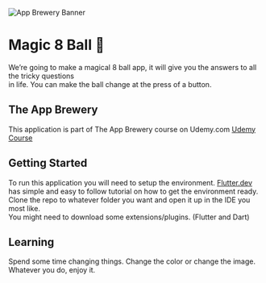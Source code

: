 ![App Brewery Banner](https://github.com/londonappbrewery/Images/blob/master/AppBreweryBanner.png)


# Magic 8 Ball 🎱

We’re going to make a magical 8 ball app, it will give you the answers to all the tricky questions<br>
in life. You can make the ball change at the press of a button. 

## The App Brewery
This application is part of The App Brewery course on Udemy.com
[Udemy Course](https://www.udemy.com/course/flutter-bootcamp-with-dart/?referralCode=2B7724A180C0502A2547)

## Getting Started
To run this application you will need to setup the environment.
[Flutter.dev](https://flutter.dev/docs/get-started/install) has simple and easy to follow tutorial
on how to get the environment ready. <br>
Clone the repo to whatever folder you want and open it up in the IDE you most like. <br>
You might need to download some extensions/plugins. (Flutter and Dart)

## Learning
Spend some time changing things. Change the color or change the image. Whatever you do, enjoy it.
